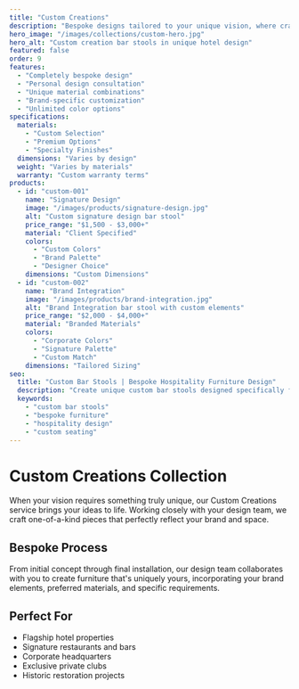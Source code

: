 ```yaml
---
title: "Custom Creations"
description: "Bespoke designs tailored to your unique vision, where craftsmanship meets creativity to bring your hospitality dreams to life."
hero_image: "/images/collections/custom-hero.jpg"
hero_alt: "Custom creation bar stools in unique hotel design"
featured: false
order: 9
features:
  - "Completely bespoke design"
  - "Personal design consultation"
  - "Unique material combinations"
  - "Brand-specific customization"
  - "Unlimited color options"
specifications:
  materials:
    - "Custom Selection"
    - "Premium Options"
    - "Specialty Finishes"
  dimensions: "Varies by design"
  weight: "Varies by materials"
  warranty: "Custom warranty terms"
products:
  - id: "custom-001"
    name: "Signature Design"
    image: "/images/products/signature-design.jpg"
    alt: "Custom signature design bar stool"
    price_range: "$1,500 - $3,000+"
    material: "Client Specified"
    colors:
      - "Custom Colors"
      - "Brand Palette"
      - "Designer Choice"
    dimensions: "Custom Dimensions"
  - id: "custom-002"
    name: "Brand Integration"
    image: "/images/products/brand-integration.jpg"
    alt: "Brand Integration bar stool with custom elements"
    price_range: "$2,000 - $4,000+"
    material: "Branded Materials"
    colors:
      - "Corporate Colors"
      - "Signature Palette"
      - "Custom Match"
    dimensions: "Tailored Sizing"
seo:
  title: "Custom Bar Stools | Bespoke Hospitality Furniture Design"
  description: "Create unique custom bar stools designed specifically for your space. Bespoke craftsmanship and unlimited design possibilities."
  keywords:
    - "custom bar stools"
    - "bespoke furniture"
    - "hospitality design"
    - "custom seating"
---
```


# Custom Creations Collection

When your vision requires something truly unique, our Custom Creations service brings your ideas to life. Working closely with your design team, we craft one-of-a-kind pieces that perfectly reflect your brand and space.

## Bespoke Process

From initial concept through final installation, our design team collaborates with you to create furniture that's uniquely yours, incorporating your brand elements, preferred materials, and specific requirements.

## Perfect For

- Flagship hotel properties
- Signature restaurants and bars
- Corporate headquarters
- Exclusive private clubs
- Historic restoration projects 